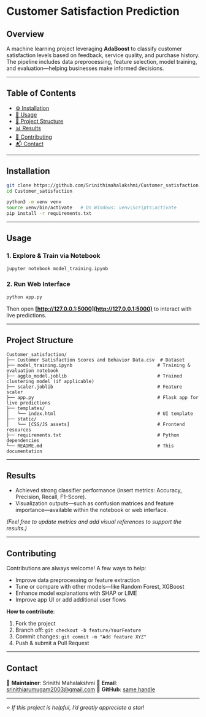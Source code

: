 
#  Customer Satisfaction Prediction

##  Overview
A machine learning project leveraging **AdaBoost** to classify customer satisfaction levels based on feedback, service quality, and purchase history. The pipeline includes data preprocessing, feature selection, model training, and evaluation—helping businesses make informed decisions.

---

##  Table of Contents
- [⚙️ Installation](#-installation)  
- [🚀 Usage](#-usage)  
- [📁 Project Structure](#-project-structure)  
- [📊 Results](#-results)  
- [🤝 Contributing](#-contributing)  
- [📬 Contact](#-contact)  

---

##  Installation
```bash
git clone https://github.com/Srinithimahalakshmi/Customer_satisfaction.git
cd Customer_satisfaction

python3 -m venv venv
source venv/bin/activate   # On Windows: venv\Scripts\activate
pip install -r requirements.txt
````

---

## Usage

### 1. Explore & Train via Notebook

```bash
jupyter notebook model_training.ipynb
```

### 2. Run Web Interface

```bash
python app.py
```

Then open **[http://127.0.0.1:5000](http://127.0.0.1:5000)** to interact with live predictions.

---

## Project Structure

```
Customer_satisfaction/
├── Customer Satisfaction Scores and Behavior Data.csv  # Dataset
├── model_training.ipynb                               # Training & evaluation notebook
├── agglo_model.joblib                                 # Trained clustering model (if applicable)
├── scaler.joblib                                      # Feature scaler
├── app.py                                             # Flask app for live predictions
├── templates/
│   └── index.html                                     # UI template
├── static/
│   └── [CSS/JS assets]                                # Frontend resources
├── requirements.txt                                   # Python dependencies
└── README.md                                          # This documentation
```

---

## Results

* Achieved strong classifier performance (insert metrics: Accuracy, Precision, Recall, F1-Score).
* Visualization outputs—such as confusion matrices and feature importance—available within the notebook or web interface.

*(Feel free to update metrics and add visual references to support the results.)*

---

## Contributing

Contributions are always welcome! A few ways to help:

* Improve data preprocessing or feature extraction
* Tune or compare with other models—like Random Forest, XGBoost
* Enhance model explanations with SHAP or LIME
* Improve app UI or add additional user flows

**How to contribute**:

1. Fork the project
2. Branch off: `git checkout -b feature/YourFeature`
3. Commit changes: `git commit -m "Add feature XYZ"`
4. Push & submit a Pull Request

---

## Contact

👤 **Maintainer**: Srinithi Mahalakshmi
📧 **Email**: [srinithiarumugam2003@gmail.com](mailto:srinithiarumugam2003@gmail.com)
🔗 **GitHub**: [same handle](https://github.com/Srinithimahalakshmi)

---

⭐ *If this project is helpful, I’d greatly appreciate a star!*

